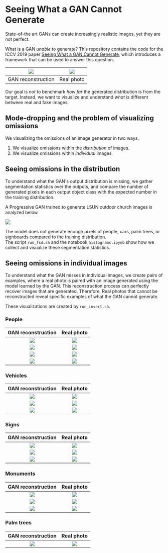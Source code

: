 Seeing What a GAN Cannot Generate
=================================

State-of-the art GANs can create increasingly realistic images, yet
they are not perfect.

What is a GAN *unable* to generate?
This repository contains the code for the ICCV 2019 paper
[Seeing What a GAN Cannot Generate](
http://ganseeing.csail.mit.edu/papers/seeing.pdf), which introduces
a framework that can be used to answer this question.

![](img/906_r.png) | ![](img/906_t_anon.png)
:-----------------:|:-----------------------:
GAN reconstruction |       Real photo 

Our goal is *not* to benchmark *how far* the generated
distribution is from the target.  Instead, we want to
visualize and understand *what* is different between real
and fake images.

## Mode-dropping and the problem of visualizing omissions

We visualizing the omissions of an image generator in two ways.

   1. We visualize omissions within the *distribution* of images.
   2. We visualize omissions within *individual* images.

## Seeing omissions in the distribution

To understand what the GAN's output distribution is missing, we
gather segmentation statistics over the outputs, and compare the
number of generated pixels in each output object class with the
expected number in the training distribution.

A Progressive GAN trained to generate LSUN outdoor church images
is analyzed below.

![](img/progan-church-histogram.png)

The model does not generate enough pixels of people, cars, palm trees,
or signboards compared to the training distribution.  
The script `run_fsd.sh` and the notebook `histograms.ipynb`
show how we collect and visualize these segmentation statistics.

## Seeing omissions in individual images

To understand what the GAN misses in individual images, we create
pairs of examples, where a real photo is paired with an image
generated using the model learned by the GAN.  This reconstruction
process can perfectly recover images that are generated.  Therefore,
Real photos that cannot be reconstructed reveal specific examples
of what the GAN cannot generate.

These visualizations are created by `run_invert.sh`.

### People

GAN reconstruction              | Real photo 
:------------------------------:|:------------------------------:
![](img/church_393_reconst.png) | ![](img/church_393_target.png)
![](img/church_523_reconst.png) | ![](img/church_523_target.png)
![](img/church_646_reconst.png) | ![](img/church_646_target.png)
![](img/church_569_reconst.png) | ![](img/church_569_target.png)

<!---
![](img/church_120_reconst.png) | ![](img/church_120_target.png)
![](img/church_200_reconst.png) | ![](img/church_200_target.png)
![](img/church_401_reconst.png) | ![](img/church_401_target.png)
![](img/church_447_reconst.png) | ![](img/church_447_target.png)
![](img/church_457_reconst.png) | ![](img/church_457_target.png)
![](img/church_463_reconst.png) | ![](img/church_463_target.png)
![](img/church_594_reconst.png) | ![](img/church_594_target.png)
--->

### Vehicles

GAN reconstruction              | Real photo 
:------------------------------:|:------------------------------:
![](img/church_54_reconst.png)  | ![](img/church_54_target.png)
![](img/church_645_reconst.png) | ![](img/church_645_target.png)
![](img/church_666_reconst.png) | ![](img/church_666_target.png)

<!---
![](img/church_522_reconst.png) | ![](img/church_522_target.png)
![](img/church_296_reconst.png) | ![](img/church_296_target.png)
![](img/church_90_reconst.png)  | ![](img/church_90_target.png)
![](img/church_27_reconst.png)  | ![](img/church_27_target.png)
--->

### Signs

GAN reconstruction              | Real photo 
:------------------------------:|:------------------------------:
![](img/church_43_reconst.png)  | ![](img/church_43_target.png)
![](img/church_264_reconst.png) | ![](img/church_264_target.png)
![](img/church_72_reconst.png)  | ![](img/church_72_target.png)

### Monuments

GAN reconstruction              | Real photo 
:------------------------------:|:------------------------------:
![](img/church_41_reconst.png)  | ![](img/church_41_target.png)
![](img/church_480_reconst.png) | ![](img/church_480_target.png)
![](img/church_271_reconst.png) | ![](img/church_271_target.png)
<!---
![](img/church_303_reconst.png) | ![](img/church_303_target.png)
--->

### Palm trees

GAN reconstruction              | Real photo 
:------------------------------:|:------------------------------:
![](img/church_568_reconst.png) | ![](img/church_568_target.png)

